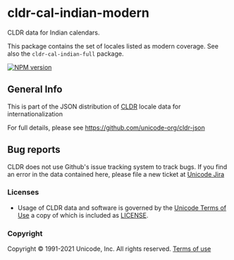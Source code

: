 # cldr-cal-indian-modern

CLDR data for Indian calendars.

This package contains the set of locales listed as modern coverage. See also the `cldr-cal-indian-full` package.


[![NPM version](https://img.shields.io/npm/v/cldr-cal-indian-modern.svg?style=flat)](https://www.npmjs.org/package/cldr-cal-indian-modern)

## General Info

This is part of the JSON distribution of [CLDR](http://cldr.unicode.org/)
locale data for internationalization

For full details, please see <https://github.com/unicode-org/cldr-json>

## Bug reports

CLDR does not use Github's issue tracking system to track bugs.  If you find an error in
the data contained here, please file a new ticket at [Unicode Jira](https://unicode-org.atlassian.net/projects/CLDR/issues)

### Licenses

- Usage of CLDR data and software is governed by the [Unicode Terms of Use](http://www.unicode.org/copyright.html)
a copy of which is included as [LICENSE](./LICENSE).

### Copyright

Copyright &copy; 1991-2021 Unicode, Inc.
All rights reserved.
[Terms of use](http://www.unicode.org/copyright.html)
